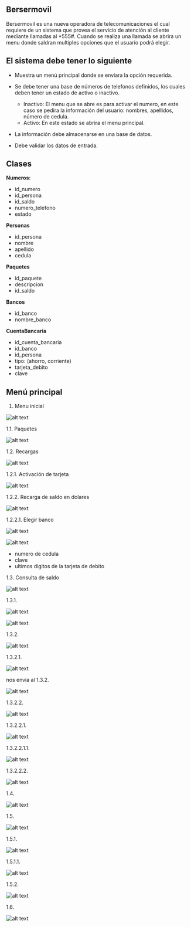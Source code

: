 ## Bersermovil

Bersermovil es una nueva operadora de telecomunicaciones el cual requiere de un sistema que provea el servicio de atención al cliente mediante llamadas al *555#. Cuando se realiza una llamada se abrira un menu donde saldran multiples opciones que el usuario podrá elegir.

## El sistema debe tener lo siguiente

- Muestra un menú principal donde se enviara la opción requerida.
- Se debe tener una base de números de telefonos definidos, los cuales deben tener un estado de activo o inactivo. 
    
    - Inactivo: El menu que se abre es para activar el numero, en este caso se pedira la información del usuario: nombres, apellidos, número de cedula.
    - Activo: En este estado se abrira el menu principal.

- La información debe almacenarse en una base de datos.
- Debe validar los datos de entrada.

## Clases

**Numeros:**
 
- id_numero 
- id_persona
- id_saldo
- numero_telefono
- estado

**Personas**

- id_persona
- nombre
- apellido
- cedula

**Paquetes**

- id_paquete
- descripcion
- id_saldo

**Bancos**

- id_banco
- nombre_banco

**CuentaBancaria**

- id_cuenta_bancaria
- id_banco
- id_persona
- tipo: (ahorro, corriente)
- tarjeta_debito
- clave

## Menú principal
1. Menu inicial

![alt text](image.png)

1.1. Paquetes

![alt text](image-1.png)

1.2. Recargas

![alt text](image-2.png)

1.2.1. Activación de tarjeta

![alt text](image-3.png)

1.2.2. Recarga de saldo en dolares

![alt text](image-4.png)

1.2.2.1. Elegir banco

![alt text](image-5.png)

![alt text](image-6.png)

- numero de cedula
- clave
- ultimos digitos de la tarjeta de debito

1.3. Consulta de saldo

![alt text](image-7.png)

1.3.1. 

![alt text](image-9.png)

![alt text](image-10.png)

1.3.2. 

![alt text](image-11.png)

1.3.2.1.

![alt text](image-12.png)

nos envia al 1.3.2.

![alt text](image-8.png)

1.3.2.2.

![alt text](image-13.png)

1.3.2.2.1.

![alt text](image-14.png)

1.3.2.2.1.1.

![alt text](image-15.png)

1.3.2.2.2.

![alt text](image-16.png)

1.4.

![alt text](image-17.png)

1.5.

![alt text](image-18.png)

1.5.1.

![alt text](image-19.png)

1.5.1.1.

![alt text](image-20.png)

1.5.2.

![alt text](image-21.png)

1.6.

![alt text](image-22.png)

